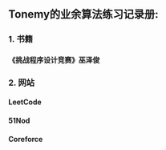 ## Tonemy的业余算法练习记录册:
### 1. 书籍
#### 《挑战程序设计竞赛》巫泽俊

### 2. 网站

#### LeetCode

#### 51Nod


#### Coreforce
